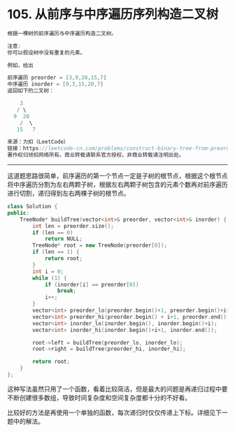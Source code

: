 # 105. 从前序与中序遍历序列构造二叉树

```c++
根据一棵树的前序遍历与中序遍历构造二叉树。

注意:
你可以假设树中没有重复的元素。

例如，给出

前序遍历 preorder = [3,9,20,15,7]
中序遍历 inorder = [9,3,15,20,7]
返回如下的二叉树：

    3
   / \
  9  20
    /  \
   15   7

来源：力扣（LeetCode）
链接：https://leetcode-cn.com/problems/construct-binary-tree-from-preorder-and-inorder-traversal
著作权归领扣网络所有。商业转载请联系官方授权，非商业转载请注明出处。
```

---

这道题思路很简单，前序遍历的第一个节点一定是子树的根节点，根据这个根节点将中序遍历分割为左右两颗子树，根据左右两颗子树包含的元素个数再对前序遍历进行切割，递归得到左右两棵子树的根节点。

```c++
class Solution {
public:
	TreeNode* buildTree(vector<int>& preorder, vector<int>& inorder) { //前序遍历与中序遍历构造二叉树。
		int len = preorder.size();
		if (len == 0)
			return NULL;
		TreeNode* root = new TreeNode(preorder[0]);
		if (len == 1) {
			return root;
		}
		int i = 0;
		while (1) {
			if (inorder[i] == preorder[0])
				break;
			i++;
		}
		vector<int> preorder_lo(preorder.begin()+1, preorder.begin()+i+1);
		vector<int> preorder_hi(preorder.begin() + i+1, preorder.end());
		vector<int> inorder_lo(inorder.begin(), inorder.begin()+i);
		vector<int> inorder_hi(inorder.begin()+i+1, inorder.end());

		root->left = buildTree(preorder_lo, inorder_lo);
		root->right = buildTree(preorder_hi, inorder_hi);

		return root;
	}
};
```

这种写法虽然只用了一个函数，看着比较简洁，但是最大的问题是再递归过程中要不断创建很多数组，导致时间复杂度和空间复杂度都十分的不好看。

比较好的方法是再使用一个单独的函数，每次递归时仅仅传递上下标。详细见下一题中的解法。
